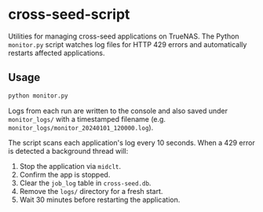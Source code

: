 # cross-seed-script

Utilities for managing cross-seed applications on TrueNAS.  The Python
`monitor.py` script watches log files for HTTP 429 errors and
automatically restarts affected applications.

## Usage

```bash
python monitor.py
```

Logs from each run are written to the console and also saved under
`monitor_logs/` with a timestamped filename (e.g.
`monitor_logs/monitor_20240101_120000.log`).

The script scans each application's log every 10 seconds.  When a 429
error is detected a background thread will:

1. Stop the application via `midclt`.
2. Confirm the app is stopped.
3. Clear the `job_log` table in `cross-seed.db`.
4. Remove the `logs/` directory for a fresh start.
5. Wait 30 minutes before restarting the application.
